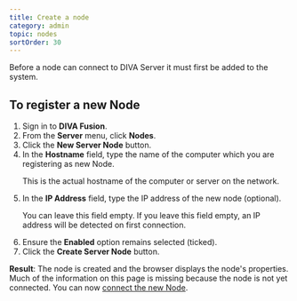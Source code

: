 ```yaml
---
title: Create a node
category: admin
topic: nodes
sortOrder: 30
---
```


Before a node can connect to DIVA Server it must first be added to the system.

## To register a new Node

<ol>

  <li>Sign in to <strong>DIVA Fusion</strong>.</li>

  <li>From the <strong>Server</strong> menu, click <strong>Nodes</strong>.</li>

  <li>Click the <strong>New Server Node</strong> button.</li>

  <li>
    In the <strong>Hostname</strong> field, type the name of the computer which you are registering as new Node.
    <p class="note">This is the actual hostname of the computer or server on the network.</p>
  </li>

  <li>
    In the <strong>IP Address</strong> field, type the IP address of the new node (optional).
    <p class="note">You can leave this field empty. If you leave this field empty, an IP address will be detected on first connection.</p>
  </li>

  <li>Ensure the <strong>Enabled</strong> option remains selected (ticked).</li>

  <li>Click the <strong>Create Server Node</strong> button.</li>

</ol>

<p class="tip tip--result">
  <strong>Result</strong>: The node is created and the browser displays the node's properties. Much of the information on this page is missing because the node is not yet connected. You can now <a href="/v2/articles/configure-node.html">connect the new Node</a>.
</p>
